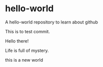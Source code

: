 # hello-world
A hello-world repository to learn about github

This is to test commit.

Hello there!

Life is full of mystery.

this is a new world

